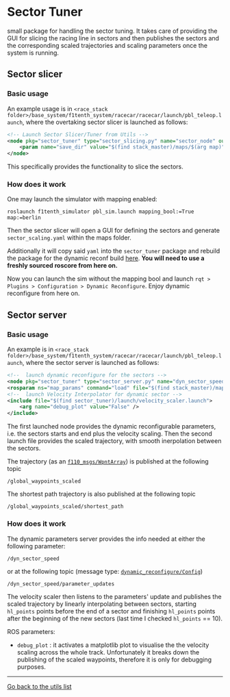 # Sector Tuner
small package for handling the sector tuning.
It takes care of providing the GUI for slicing the racing line in sectors and then publishes the sectors and the corresponding scaled trajectories and scaling parameters once the system is running. 

## Sector slicer
### Basic usage

An example usage is in `<race_stack folder>/base_system/f1tenth_system/racecar/racecar/launch/pbl_teleop.launch`, where the overtaking sector slicer is launched as follows:
```xml
<!-- Launch Sector Slicer/Tuner from Utils -->
<node pkg="sector_tuner" type="sector_slicing.py" name="sector_node" output="screen">
    <param name="save_dir" value="$(find stack_master)/maps/$(arg map)"/>
</node>
```
This specifically provides the functionality to slice the sectors.

### How does it work

One may launch the simulator with mapping enabled:
```
roslaunch f1tenth_simulator pbl_sim.launch mapping_bool:=True map:=berlin
```
Then the sector slicer will open a GUI for defining the sectors and generate `sector_scaling.yaml` within the maps folder. 

Additionally it will copy said `yaml` into the `sector_tuner` package and rebuild the package for the dynamic reconf build [here](./cfg/dyn_sect_tuner.cfg).
**You will need to use a freshly sourced roscore from here on.**

Now you can launch the sim without the mapping bool and launch `rqt > Plugins > Configuration > Dynamic Reconfigure`. Enjoy dynamic reconfigure from here on.

## Sector server

### Basic usage
An example is in `<race_stack folder>/base_system/f1tenth_system/racecar/racecar/launch/pbl_teleop.launch`, where the sector server is launched as follows:
```xml
<!--  launch dynamic reconfigure for the sectors -->
<node pkg="sector_tuner" type="sector_server.py" name="dyn_sector_speed" output="screen"/>
<rosparam ns="map_params" command="load" file="$(find stack_master)/maps/$(arg map)/speed_scaling.yaml"/>
<!--  launch Velocity Interpolator for dynamic sector -->
<include file="$(find sector_tuner)/launch/velocity_scaler.launch">
    <arg name="debug_plot" value="False" />
</include>
```
The first launched node provides the dynamic reconfigurable parameters, i.e. the sectors starts and end plus the velocity scaling.
Then the second launch file provides the scaled trajectory, with smooth inerpolation between the sectors.

The trajectory (as an [`f110_msgs/WpntArray`](../../../f110_utils/libs/f110_msgs/msg/WpntArray.msg)) is published at the following topic
```
/global_waypoints_scaled
```
The shortest path trajectory is also published at the following topic
```
/global_waypoints_scaled/shortest_path
```

### How does it work

The dynamic parameters server provides the info needed at either the following parameter:
```
/dyn_sector_speed
```
or at the following topic (message type: [`dynamic_reconfigure/Config`](http://docs.ros.org/en/noetic/api/dynamic_reconfigure/html/msg/Config.html))
```
/dyn_sector_speed/parameter_updates
```
The velocity scaler then listens to the parameters' update and publishes the scaled trajectory by linearly interpolating between sectors, starting `hl_points` points before the end of a sector and finishing `hl_points` points after the beginning of the new sectors (last time I checked `hl_points` == 10).

ROS parameters:
  -  `debug_plot` : it activates a matplotlib plot to visualise the the velocity scaling across the whole track. Unfortunately it breaks down the publishing of the scaled waypoints, therefore it is only for debugging purposes.

---
[Go back to the utils list](../../README.md)